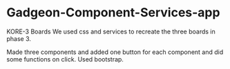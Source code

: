 # Gadgeon-Component-Services-app

KORE-3 Boards
We used css and services to recreate the three boards in phase 3.

Made three components and added one button for each component and did some functions on click.
Used bootstrap.
